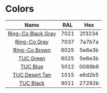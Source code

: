 # Colors
| Name |  RAL | Hex |
|:----:|:----:|:----:|
|[Ring-Co Black Gray](https://rgb.to/ral/7021) |7021|2f3234|
|[Ring-Co Gray](https://rgb.to/ral/7037)       |7037|7a7b7a|
|[Ring-Co Brown](https://rgb.to/ral/6025)      |6025|5e6e3b|
|[TUC Green](https://rgb.to/ral/6025)          |6025|5e6e3b|
|[TUC Blue](https://rgb.to/ral/5012)           |5012|0089b6|
|[TUC Desert Tan](https://rgb.to/ral/1015)     |1015|e6d2b5|
|[TUC Black](https://rgb.to/ral/9011)          |9011|27292b|

